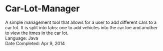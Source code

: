 # Car-Lot-Manager
A simple management tool that allows for a user to add different cars to a car lot. It is split into tabs: one to add vehicles into the car loe and another to view the itmes in the car lot. <br/>
Language: Java <br/>
Date Completed: Apr 9, 2014 <br/>

